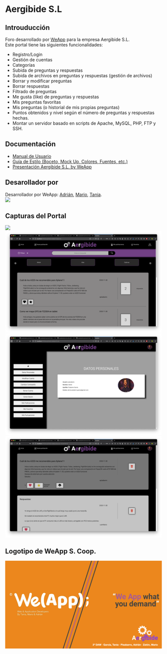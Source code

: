 # Aergibide S.L
## Introuducción
Foro desarrollado por [WeApp](https://twitter.com/weappdev) para la empresa Aergibide S.L.   
Este portal tiene las siguientes funcionalidades:      

*  Registro/Login
*  Gestión de cuentas
*  Categorías
*  Subida de preguntas y respuestas
*  Subida de archivos en preguntas y respuestas (gestión de archivos)
*  Borrar y modificar preguntas
*  Borrar respuestas
*  Filtrado de preguntas
*  Me gusta (like) de preguntas y respuestas
*  Mis preguntas favoritas
*  Mis preguntas (o historial de mis propias preguntas)
*  Puntos obtenidos y nivel según el número de preguntas y respuestas hechas.
*  Montar un servidor basado en scripts de Apache, MySQL, PHP, FTP y SSH.


## Documentación
*   [Manual de Usuario](https://github.com/adrianpisabarrogarcia/aergibide/blob/master/documentacion/Documentaci%C3%B3n%20General.pdf)
*   [Guía de Estilo (Boceto, Mock Up, Colores, Fuentes, etc.)](https://github.com/adrianpisabarrogarcia/aergibide/blob/master/documentacion/Gu%C3%ADa%20de%20estilo.pdf)
*   [Presentación Aergibide S.L. by WeApp](https://github.com/adrianpisabarrogarcia/aergibide/blob/master/documentacion/Presentaci%C3%B3n%20Reto%20Aergibide.pdf)


## Desarollador por
Desarrollador por WeApp: [Adrián](https://github.com/adrianpisabarrogarcia), [Mario](https://github.com/mariozaton01), [Tania](https://github.com/TaniaGarciaOlarte).   
 ![](./readme-images/EuskalDev.png) 

## Capturas del Portal
![](/images-readme/img1.png) 
![/images-readme/logo.png](./images-readme/img2.png) 
![/images-readme/logo.png](./images-readme/img3.png) 
![/images-readme/logo.png](./images-readme/img4.png) 



## Logotipo de WeApp S. Coop.
![/images-readme/logo.png](./images-readme/logo.png) 

